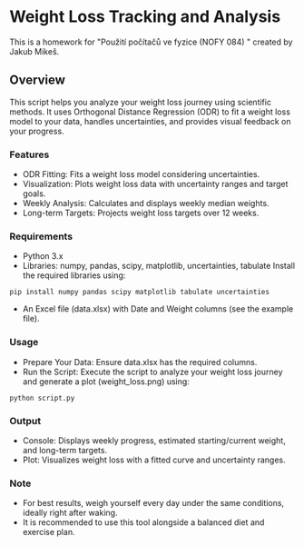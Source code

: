 # Weight Loss Tracking and Analysis
This is a homework for "Použití počítačů ve fyzice (NOFY 084) " created by Jakub Mikeš.
## Overview
This script helps you analyze your weight loss journey using scientific methods. It uses Orthogonal Distance Regression (ODR) to fit a weight loss model to your data, handles uncertainties, and provides visual feedback on your progress.

### Features
- ODR Fitting: Fits a weight loss model considering uncertainties.
- Visualization: Plots weight loss data with uncertainty ranges and target goals.
- Weekly Analysis: Calculates and displays weekly median weights.
- Long-term Targets: Projects weight loss targets over 12 weeks.

### Requirements
- Python 3.x
- Libraries: numpy, pandas, scipy, matplotlib, uncertainties, tabulate
Install the required libraries using: 
```
pip install numpy pandas scipy matplotlib tabulate uncertainties
```
- An Excel file (data.xlsx) with Date and Weight columns (see the example file).

### Usage
- Prepare Your Data: Ensure data.xlsx has the required columns.
- Run the Script: Execute the script to analyze your weight loss journey and generate a plot (weight_loss.png) using:
```
python script.py
```

### Output
- Console: Displays weekly progress, estimated starting/current weight, and long-term targets.
- Plot: Visualizes weight loss with a fitted curve and uncertainty ranges.

### Note
- For best results, weigh yourself every day under the same conditions, ideally right after waking.
- It is recommended to use this tool alongside a balanced diet and exercise plan.
